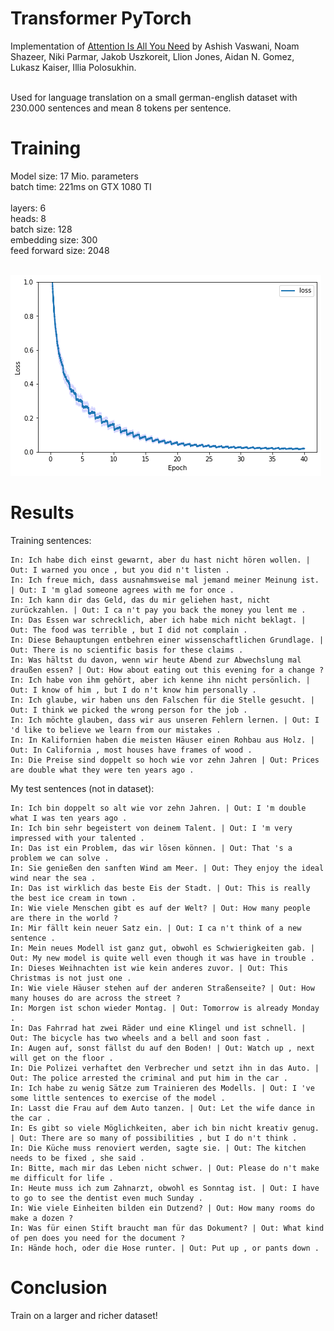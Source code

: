 # Transformer PyTorch
 Implementation of [Attention Is All You Need](https://arxiv.org/abs/1706.03762)
 by Ashish Vaswani, Noam Shazeer, Niki Parmar, Jakob Uszkoreit, Llion Jones, Aidan N. Gomez, Lukasz Kaiser, Illia Polosukhin.<br><br>
 
 Used for language translation on a small german-english dataset with 230.000 sentences and mean 8 tokens per sentence.

# Training
Model size: 17 Mio. parameters<br>
batch time: 221ms on GTX 1080 TI<br><br>
layers: 6<br>
heads: 8<br>
batch size: 128<br>
embedding size: 300<br>
feed forward size: 2048<br><br>

![loss](https://github.com/Hauf3n/Transformer-PyTorch/blob/main/media/loss.png)

# Results
Training sentences:<br>
```
In: Ich habe dich einst gewarnt, aber du hast nicht hören wollen. | Out: I warned you once , but you did n't listen . 
In: Ich freue mich, dass ausnahmsweise mal jemand meiner Meinung ist. | Out: I 'm glad someone agrees with me for once . 
In: Ich kann dir das Geld, das du mir geliehen hast, nicht zurückzahlen. | Out: I ca n't pay you back the money you lent me . 
In: Das Essen war schrecklich, aber ich habe mich nicht beklagt. | Out: The food was terrible , but I did not complain . 
In: Diese Behauptungen entbehren einer wissenschaftlichen Grundlage. | Out: There is no scientific basis for these claims . 
In: Was hältst du davon, wenn wir heute Abend zur Abwechslung mal draußen essen? | Out: How about eating out this evening for a change ? 
In: Ich habe von ihm gehört, aber ich kenne ihn nicht persönlich. | Out: I know of him , but I do n't know him personally . 
In: Ich glaube, wir haben uns den Falschen für die Stelle gesucht. | Out: I think we picked the wrong person for the job . 
In: Ich möchte glauben, dass wir aus unseren Fehlern lernen. | Out: I 'd like to believe we learn from our mistakes . 
In: In Kalifornien haben die meisten Häuser einen Rohbau aus Holz. | Out: In California , most houses have frames of wood . 
In: Die Preise sind doppelt so hoch wie vor zehn Jahren | Out: Prices are double what they were ten years ago . 
```

My test sentences (not in dataset):<br>
```
In: Ich bin doppelt so alt wie vor zehn Jahren. | Out: I 'm double what I was ten years ago . 
In: Ich bin sehr begeistert von deinem Talent. | Out: I 'm very impressed with your talented . 
In: Das ist ein Problem, das wir lösen können. | Out: That 's a problem we can solve . 
In: Sie genießen den sanften Wind am Meer. | Out: They enjoy the ideal wind near the sea . 
In: Das ist wirklich das beste Eis der Stadt. | Out: This is really the best ice cream in town . 
In: Wie viele Menschen gibt es auf der Welt? | Out: How many people are there in the world ? 
In: Mir fällt kein neuer Satz ein. | Out: I ca n't think of a new sentence . 
In: Mein neues Modell ist ganz gut, obwohl es Schwierigkeiten gab. | Out: My new model is quite well even though it was have in trouble . 
In: Dieses Weihnachten ist wie kein anderes zuvor. | Out: This Christmas is not just one . 
In: Wie viele Häuser stehen auf der anderen Straßenseite? | Out: How many houses do are across the street ? 
In: Morgen ist schon wieder Montag. | Out: Tomorrow is already Monday . 
In: Das Fahrrad hat zwei Räder und eine Klingel und ist schnell. | Out: The bicycle has two wheels and a bell and soon fast . 
In: Augen auf, sonst fällst du auf den Boden! | Out: Watch up , next will get on the floor . 
In: Die Polizei verhaftet den Verbrecher und setzt ihn in das Auto. | Out: The police arrested the criminal and put him in the car . 
In: Ich habe zu wenig Sätze zum Trainieren des Modells. | Out: I 've some little sentences to exercise of the model . 
In: Lasst die Frau auf dem Auto tanzen. | Out: Let the wife dance in the car . 
In: Es gibt so viele Möglichkeiten, aber ich bin nicht kreativ genug. | Out: There are so many of possibilities , but I do n't think . 
In: Die Küche muss renoviert werden, sagte sie. | Out: The kitchen needs to be fixed , she said . 
In: Bitte, mach mir das Leben nicht schwer. | Out: Please do n't make me difficult for life . 
In: Heute muss ich zum Zahnarzt, obwohl es Sonntag ist. | Out: I have to go to see the dentist even much Sunday . 
In: Wie viele Einheiten bilden ein Dutzend? | Out: How many rooms do make a dozen ? 
In: Was für einen Stift braucht man für das Dokument? | Out: What kind of pen does you need for the document ? 
In: Hände hoch, oder die Hose runter. | Out: Put up , or pants down . 
```

# Conclusion
Train on a larger and richer dataset!
